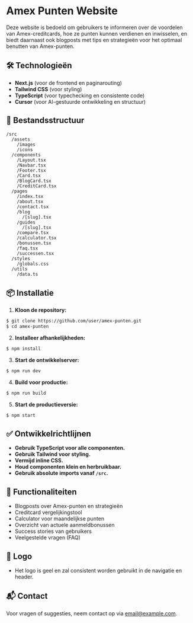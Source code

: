 # Amex Punten Website

Deze website is bedoeld om gebruikers te informeren over de voordelen van Amex-creditcards, hoe ze punten kunnen verdienen en inwisselen, en biedt daarnaast ook blogposts met tips en strategieën voor het optimaal benutten van Amex-punten. 

## 🛠️ Technologieën
- **Next.js** (voor de frontend en paginarouting)
- **Tailwind CSS** (voor styling)
- **TypeScript** (voor typechecking en consistente code)
- **Cursor** (voor AI-gestuurde ontwikkeling en structuur)

## 📁 Bestandsstructuur

```
/src
  /assets
    /images
    /icons
  /components
    /Layout.tsx
    /Navbar.tsx
    /Footer.tsx
    /Card.tsx
    /BlogCard.tsx
    /CreditCard.tsx
  /pages
    /index.tsx
    /about.tsx
    /contact.tsx
    /blog
      /[slug].tsx
    /guides
      /[slug].tsx
    /compare.tsx
    /calculator.tsx
    /bonussen.tsx
    /faq.tsx
    /successen.tsx
  /styles
    /globals.css
  /utils
    /data.ts
```

## 📦 Installatie

1. **Kloon de repository:**

```bash
$ git clone https://github.com/user/amex-punten.git
$ cd amex-punten
```

2. **Installeer afhankelijkheden:**

```bash
$ npm install
```

3. **Start de ontwikkelserver:**

```bash
$ npm run dev
```

4. **Build voor productie:**

```bash
$ npm run build
```

5. **Start de productieversie:**

```bash
$ npm start
```

## ✅ Ontwikkelrichtlijnen
- **Gebruik TypeScript voor alle componenten.**
- **Gebruik Tailwind voor styling.**
- **Vermijd inline CSS.**
- **Houd componenten klein en herbruikbaar.**
- **Gebruik absolute imports vanaf `/src`.**

## 🚀 Functionaliteiten
- Blogposts over Amex-punten en strategieën
- Creditcard vergelijkingstool
- Calculator voor maandelijkse punten
- Overzicht van actuele aanmeldbonussen
- Success stories van gebruikers
- Veelgestelde vragen (FAQ)

## 💛 Logo
- Het logo is geel en zal consistent worden gebruikt in de navigatie en header.

## 📬 Contact
Voor vragen of suggesties, neem contact op via [email@example.com](mailto:email@example.com).
